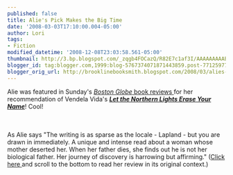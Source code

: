 ```yaml
---
published: false
title: Alie's Pick Makes the Big Time
date: '2008-03-03T17:10:00.004-05:00'
author: Lori
tags:
- Fiction
modified_datetime: '2008-12-08T23:03:58.561-05:00'
thumbnail: http://3.bp.blogspot.com/_zqgb4FOCazQ/R82E7c1af3I/AAAAAAAAAEs/xEFc9NhmTUw/s72-c/lights.jpg
blogger_id: tag:blogger.com,1999:blog-5767374071871443859.post-7712597720233247336
blogger_orig_url: http://brooklinebooksmith.blogspot.com/2008/03/alies-pick-make-big-time.html
---
```


<a href="http://3.bp.blogspot.com/_zqgb4FOCazQ/R82E7c1af3I/AAAAAAAAAEs/xEFc9NhmTUw/s1600-h/lights.jpg"><img id="BLOGGER_PHOTO_ID_5173937703805943666" style="FLOAT: right; MARGIN: 0px 0px 10px 10px; CURSOR: hand" alt="" src="http://3.bp.blogspot.com/_zqgb4FOCazQ/R82E7c1af3I/AAAAAAAAAEs/xEFc9NhmTUw/s320/lights.jpg" border="0" /></a> Alie was featured in Sunday's <a href="http://www.boston.com/ae/books/"><em>Boston Globe</em> book reviews </a>for her recommendation of Vendela Vida's <strong><em><a href="http://brookline.booksense.com/NASApp/store/Product?s=showproduct&amp;isbn=9780060828387">Let the Northern Lights Erase Your Name</a></em></strong>! Cool!<br /><br /><div></div><br /><div>As Alie says "The writing is as sparse as the locale - Lapland - but you are drawn in immediately. A unique and intense read about a woman whose mother deserted her. When her father dies, she finds out he is not her biological father. Her journey of discovery is harrowing but affirming." (<a href="http://www.boston.com/ae/books/articles/2008/03/02/turkish_delight">Click here </a>and scroll to the bottom to read her review in its original context.)</div>